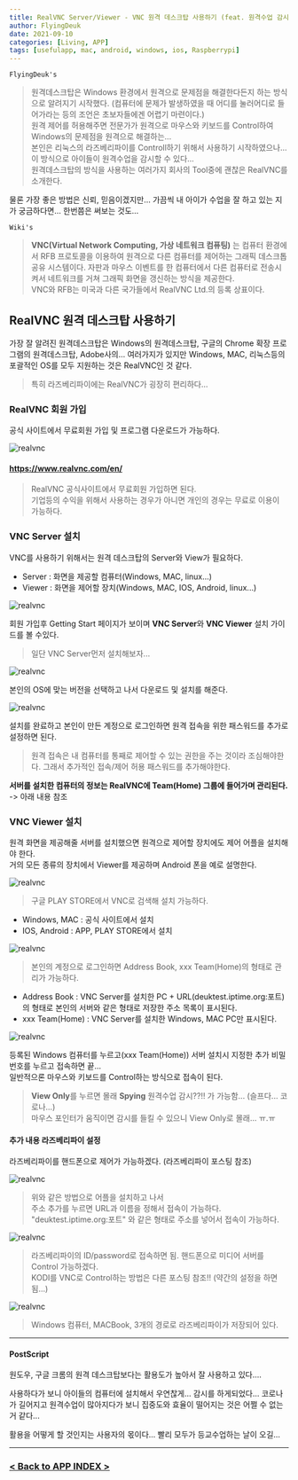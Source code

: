 ```yaml
---
title: RealVNC Server/Viewer - VNC 원격 데스크탑 사용하기 (feat. 원격수업 감시하기??!!) for Mac, IOS, Android, Windows, Raspberrypi)
author: FlyingDeuk
date: 2021-09-10
categories: [Living, APP]
tags: [usefulapp, mac, android, windows, ios, Raspberrypi]
---
```


`FlyingDeuk's`
> 원격데스크탑은 Windows 환경에서 원격으로 문제점을 해결한다든지 하는 방식으로 알려지기 시작했다. (컴퓨터에 문제가 발생하였을 때 어디를 눌러어디로 들어가라는 등의 조언은 초보자들에겐 어렵기 마련이다.) <br>
원격 제어를 허용해주면 전문가가 원격으로 마우스와 키보드를 Control하여 Windows의 문제점을 원격으로 해결하는... <br>
본인은 리눅스의 라즈베리파이를 Controll하기 위해서 사용하기 시작하였으나... 이 방식으로 아이들이 원격수업을 감시할 수 있다... <br>
원격데스크탑의 방식을 사용하는 여러가지 회사의 Tool중에 괜찮은 RealVNC를 소개한다.

물론 가장 좋은 방법은 신뢰, 믿음이겠지만... 가끔씩 내 아이가 수업을 잘 하고 있는 지가 궁금하다면... 한번쯤은 써보는 것도...

`Wiki's`
>**VNC(Virtual Network Computing, 가상 네트워크 컴퓨팅)** 는 컴퓨터 환경에서 RFB 프로토콜을 이용하여 원격으로 다른 컴퓨터를 제어하는 그래픽 데스크톱 공유 시스템이다. 자판과 마우스 이벤트를 한 컴퓨터에서 다른 컴퓨터로 전송시켜서 네트워크를 거쳐 그래픽 화면을 갱신하는 방식을 제공한다.<br>
VNC와 RFB는 미국과 다른 국가들에서 RealVNC Ltd.의 등록 상표이다.

## RealVNC 원격 데스크탑 사용하기
가장 잘 알려진 원격데스크탑은 Windows의 원격데스크탑, 구글의 Chrome 확장 프로그램의 원격데스크탑, Adobe사의... 여러가지가 있지만 Windows, MAC, 리눅스등의 포괄적인 OS를 모두 지원하는 것은 RealVNC인 것 같다. <br>
>특히 라즈베리파이에는 RealVNC가 굉장히 편리하다...

### RealVNC 회원 가입
공식 사이트에서 무료회원 가입 및 프로그램 다운로드가 가능하다. <br>

![realvnc](/img/living/realvnc/realvnc1.jpg)
#### https://www.realvnc.com/en/
>RealVNC 공식사이트에서 무료회원 가입하면 된다. <br>
기업등의 수익을 위해서 사용하는 경우가 아니면 개인의 경우는 무료로 이용이 가능하다.

### VNC Server 설치
VNC를 사용하기 위해서는 원격 데스크탑의 Server와 View가 필요하다.
- Server : 화면을 제공할 컴퓨터(Windows, MAC, linux...)
- Viewer : 화면을 제어할 장치(Windows, MAC, IOS, Android, linux...)

![realvnc](/img/living/realvnc/realvnc2.jpg)

회원 가입후 Getting Start 페이지가 보이며 **VNC Server**와 **VNC Viewer** 설치 가이드를 볼 수있다.
>일단 VNC Server먼저 설치해보자...

![realvnc](/img/living/realvnc/realvnc3.jpg)

본인의 OS에 맞는 버전을 선택하고 나서 다운로드 및 설치를 해준다.

![realvnc](/img/living/realvnc/realvnc4.jpg)

설치를 완료하고 본인이 만든 계정으로 로그인하면 원격 접속을 위한 패스워드를 추가로 설정하면 된다.
>원격 접속은 내 컴퓨터를 통째로 제어할 수 있는 권한을 주는 것이라 조심해야한다. 그래서 추가적인 접속/제어 허용 패스워드를 추가해야한다.

**서버를 설치한 컴퓨터의 정보는 RealVNC에 Team(Home) 그룹에 들어가며 관리된다.** -> 아래 내용 참조

### VNC Viewer 설치
원격 화면을 제공해줄 서버를 설치했으면 원격으로 제어할 장치에도 제어 어플을 설치해야 한다. <br>
거의 모든 종류의 장치에서 Viewer를 제공하며 Android 폰을 예로 설명한다.


![realvnc](/img/living/realvnc/realvnc5.jpg)
> 구글 PLAY STORE에서 VNC로 검색해 설치 가능하다.
- Windows, MAC : 공식 사이트에서 설치
- IOS, Android : APP, PLAY STORE에서 설치

![realvnc](/img/living/realvnc/realvnc6.jpg)
>본인의 계정으로 로그인하면 Address Book, xxx Team(Home)의 형태로 관리가 가능하다.
- Address Book : VNC Server를 설치한 PC + URL(deuktest.iptime.org:포트)의 형태로 본인의 서버와 같은 형태로 저장한 주소 목록이 표시된다.
- xxx Team(Home) : VNC Server를 설치한 Windows, MAC PC만 표시된다.

![realvnc](/img/living/realvnc/realvnc10.jpg)

등록된 Windows 컴퓨터를 누르고(xxx Team(Home)) 서버 설치시 지정한 추가 비밀번호를 누르고 접속하면 끝... <br>
일반적으론 마우스와 키보드를 Control하는 방식으로 접속이 된다.
>**View Only**를 누르면 몰래 **Spying** 원격수업 감시??!! 가 가능함... (슬프다... 코로나...)<br>
마우스 포인터가 움직이면 감시를 들킬 수 있으니 View Only로 몰래... ㅠ.ㅠ



#### 추가 내용 라즈베리파이 설정

라즈베리파이를 핸드폰으로 제어가 가능하겠다. (라즈베리파이 포스팅 참조)

![realvnc](/img/living/realvnc/realvnc8.jpg)
> 위와 같은 방법으로 어플을 설치하고 나서 <br>
주소 추가를 누르면 URL과 이름을 정해서 접속이 가능하다. <br>
"deuktest.iptime.org:포트" 와 같은 형태로 주소를 넣어서 접속이 가능하다.

![realvnc](/img/living/realvnc/realvnc9.jpg)
>라즈베리파이의 ID/password로 접속하면 됨. 핸드폰으로 미디어 서버를 Control 가능하겠다. <br>
KODI를 VNC로 Control하는 방법은 다른 포스팅 참조!! (약간의 설정을 하면됨...)

![realvnc](/img/living/realvnc/realvnc7.jpg)
> Windows 컴퓨터, MACBook, 3개의 경로로 라즈베리파이가 저장되어 있다.




------
#### PostScript
원도우, 구글 크롬의 원격 데스크탑보다는 활용도가 높아서 잘 사용하고 있다....

사용하다가 보니 아이들의 컴퓨터에 설치해서 우연찮게... 감시를 하게되었다... 코로나가 길어지고 원격수업이 많아지다가 보니 집중도와 효율이 떨어지는 것은 어쩔 수 없는 거 같다...

활용을 어떻게 할 것인지는 사용자의 몫이다... 빨리 모두가 등교수업하는 날이 오길...

-------

### [< Back to APP INDEX >](/categories/app/)
